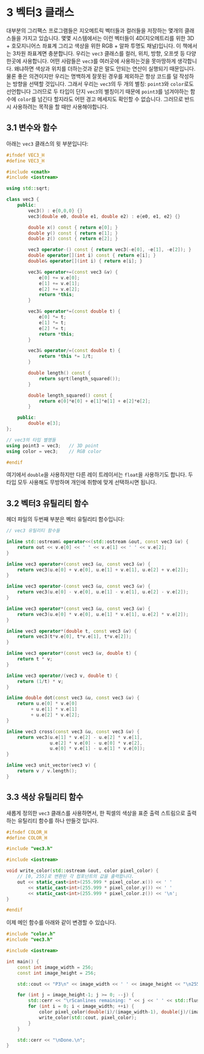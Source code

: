 # 3 벡터3 클래스

대부분의 그리팩스 프로그램들은 지오메트릭 벡터들과 컬러들을 저장하는 몇개의 클래스들을 가지고 있습니다. 몇몇 시스템에서는 이런 벡터들이 4D(지오메트리를 위한 3D + 호모지니어스 좌표계 그리고 색상을 위한 RGB + 알파 투명도 채널)입니다. 이 책에서는 3차원 좌표계면 충분합니다. 우리는 ```vec3``` 클래스를 컬러, 위치, 방향, 오프셋 등 다양한곳에 사용합니다. 어떤 사람들은 ```vec3```를 여러곳에 사용하는것을 못마땅하게 생각합니다. 왜냐하면 색상과 위치를 더하는것과 같은 말도 안되는 연산이 실행되기 때문입니다. 물론 좋은 의견이지만 우리는 명백하게 잘못된 경우를 제외하곤 항상 코드를 덜 작성하는 방향을 선택할 것입니다. 그래서 우리는 ```vec3```의 두 개의 별칭: ```point3```와 ```color```로도 선언합니다 그러므로 두 타입이 단지 ```vec3```의 별칭이기 때문에 ```point3```를 넘겨야하는 함수에 ```color```를 넘긴다 할지라도 어떤 경고 메세지도 확인할 수 없습니다. 그러므로 반드시 사용하려는 목적을 할 때만 사용해야합니다.

## 3.1 변수와 함수

아래는 ```vec3``` 클래스의 윗 부분입니다:

```cpp
#ifndef VEC3_H
#define VEC3_H

#include <cmath>
#include <iostream>

using std::sqrt;

class vec3 {
    public:
        vec3() : e{0,0,0} {}
        vec3(double e0, double e1, double e2) : e{e0, e1, e2} {}

        double x() const { return e[0]; }
        double y() const { return e[1]; }
        double z() const { return e[2]; }

        vec3 operator-() const { return vec3(-e[0], -e[1], -e[2]); }
        double operator[](int i) const { return e[i]; }
        double& operator[](int i) { return e[i]; }

        vec3& operator+=(const vec3 &v) {
            e[0] += v.e[0];
            e[1] += v.e[1];
            e[2] += v.e[2];
            return *this;
        }

        vec3& operator*=(const double t) {
            e[0] *= t;
            e[1] *= t;
            e[2] *= t;
            return *this;
        }

        vec3& operator/=(const double t) {
            return *this *= 1/t;
        }

        double length() const {
            return sqrt(length_squared());
        }

        double length_squared() const {
            return e[0]*e[0] + e[1]*e[1] + e[2]*e[2];
        }

    public:
        double e[3];
};

// vec3의 타입 별명들
using point3 = vec3;   // 3D point
using color = vec3;    // RGB color

#endif
```

여기에서 ```double```을 사용하지만 다른 레이 트레이서는 ```float```을 사용하기도 합니다. 두 타입 모두 사용해도 무방하며 개인에 취향에 맞게 선택하시면 됩니다.

## 3.2 벡터3 유틸리티 함수

헤더 파일의 두번째 부분은 벡터 유틸리티 함수입니다:

```cpp
// vec3 유틸리티 함수들

inline std::ostream& operator<<(std::ostream &out, const vec3 &v) {
    return out << v.e[0] << ' ' << v.e[1] << ' ' << v.e[2];
}

inline vec3 operator+(const vec3 &u, const vec3 &v) {
    return vec3(u.e[0] + v.e[0], u.e[1] + v.e[1], u.e[2] + v.e[2]);
}

inline vec3 operator-(const vec3 &u, const vec3 &v) {
    return vec3(u.e[0] - v.e[0], u.e[1] - v.e[1], u.e[2] - v.e[2]);
}

inline vec3 operator*(const vec3 &u, const vec3 &v) {
    return vec3(u.e[0] * v.e[0], u.e[1] * v.e[1], u.e[2] * v.e[2]);
}

inline vec3 operator*(double t, const vec3 &v) {
    return vec3(t*v.e[0], t*v.e[1], t*v.e[2]);
}

inline vec3 operator*(const vec3 &v, double t) {
    return t * v;
}

inline vec3 operator/(vec3 v, double t) {
    return (1/t) * v;
}

inline double dot(const vec3 &u, const vec3 &v) {
    return u.e[0] * v.e[0]
         + u.e[1] * v.e[1]
         + u.e[2] * v.e[2];
}

inline vec3 cross(const vec3 &u, const vec3 &v) {
    return vec3(u.e[1] * v.e[2] - u.e[2] * v.e[1],
                u.e[2] * v.e[0] - u.e[0] * v.e[2],
                u.e[0] * v.e[1] - u.e[1] * v.e[0]);
}

inline vec3 unit_vector(vec3 v) {
    return v / v.length();
}
```

## 3.3 색상 유틸리티 함수

새롭게 정의한 ```vec3``` 클래스를 사용하면서, 한 픽셀의 색상을 표준 출력 스트림으로 출력하는 유틸리티 함수를 하나 만들것 입니다.

```cpp
#ifndef COLOR_H
#define COLOR_H

#include "vec3.h"

#include <iostream>

void write_color(std::ostream &out, color pixel_color) {
    // [0, 255]로 변환된 각 컴포넌트의 값을 출력합니다.
    out << static_cast<int>(255.999 * pixel_color.x()) << ' '
        << static_cast<int>(255.999 * pixel_color.y()) << ' '
        << static_cast<int>(255.999 * pixel_color.z()) << '\n';
}

#endif
```

이제 메인 함수를 아래와 같이 변경할 수 있습니다.

```cpp
#include "color.h"
#include "vec3.h"

#include <iostream>

int main() {
    const int image_width = 256;
    const int image_height = 256;

    std::cout << "P3\n" << image_width << ' ' << image_height << "\n255\n";

    for (int j = image_height-1; j >= 0; --j) {
        std::cerr << "\rScanlines remaining: " << j << ' ' << std::flush;
        for (int i = 0; i < image_width; ++i) {
            color pixel_color(double(i)/(image_width-1), double(j)/(image_height-1), 0.25);
            write_color(std::cout, pixel_color);
        }
    }

    std::cerr << "\nDone.\n";
}
```
